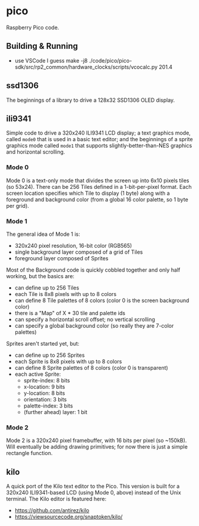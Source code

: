 # pico
Raspberry Pico code.

## Building & Running

- use VSCode I guess
make -j8 <target>
./code/pico/pico-sdk/src/rp2_common/hardware_clocks/scripts/vcocalc.py 201.4



## ssd1306

The beginnings of a library to drive a 128x32 SSD1306 OLED display.

## ili9341

Simple code to drive a 320x240 ILI9341 LCD display; a text graphics mode, called `mode0` that is used in a basic text editor; and the beginnings of a sprite graphics mode called `mode1` that supports slightly-better-than-NES graphics and horizontal scrolling.

### Mode 0

Mode 0 is a text-only mode that divides the screen up into 6x10 pixels tiles (so 53x24). There can be 256 Tiles defined in a 1-bit-per-pixel format. Each screen location specifies which Tile to display (1 byte) along with a foreground and background color (from a global 16 color palette, so 1 byte per grid).

### Mode 1

The general idea of Mode 1 is:
* 320x240 pixel resolution, 16-bit color (RGB565)
* single background layer composed of a grid of Tiles
* foreground layer composed of Sprites

Most of the Background code is quickly cobbled together and only half working, but the basics are:
* can define up to 256 Tiles
* each Tile is 8x8 pixels with up to 8 colors
* can define 8 Tile palettes of 8 colors (color 0 is the screen background color)
* there is a "Map" of X * 30 tile and palette ids
* can specify a horizontal scroll offset; no vertical scrolling
* can specify a global background color (so really they are 7-color palettes)

Sprites aren't started yet, but:
* can define up to 256 Sprites
* each Sprite is 8x8 pixels with up to 8 colors
* can define 8 Sprite palettes of 8 colors (color 0 is transparent)
* each active Sprite:
  * sprite-index: 8 bits
  * x-location: 9 bits
  * y-location: 8 bits
  * orientation: 3 bits
  * palette-index: 3 bits
  * (further ahead) layer: 1 bit

### Mode 2

Mode 2 is a 320x240 pixel framebuffer, with 16 bits per pixel (so ~150kB). Will eventually be adding drawing primitives; for now there is just a simple rectangle function.

## kilo

A quick port of the Kilo text editor to the Pico. This version is built for a 320x240 ILI9341-based LCD (using Mode 0, above) instead of the Unix terminal. The Kilo editor is featured here:
* https://github.com/antirez/kilo
* https://viewsourcecode.org/snaptoken/kilo/

